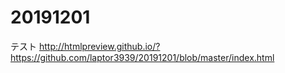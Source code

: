 # 20191201
テスト
http://htmlpreview.github.io/?https://github.com/laptor3939/20191201/blob/master/index.html
